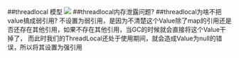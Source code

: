 ##threadlocal 模型
![](/Users/chris/workspace/xsource/linux/src/main/java/concurrent/images/threadlocal对象模型.jpg)
[](https://www.cnblogs.com/Ccwwlx/p/13581004.html)
##threadlocal内存泄露问题?
##threadlocal为啥不把value搞成弱引用?
[](https://cloud.tencent.com/developer/article/1769423#:~:text=%E3%80%8C%E4%B8%8D%E8%AE%BE%E7%BD%AE%E4%B8%BA%E5%BC%B1%E5%BC%95%E7%94%A8,%E5%85%B6%E8%AE%BE%E7%BD%AE%E4%B8%BA%E5%BC%BA%E5%BC%95%E7%94%A8%E3%80%82%E3%80%8D)
不设置为弱引用，是因为不清楚这个Value除了map的引用还是否还存在其他引用，如果不存在其他引用，当GC的时候就会直接将这个Value干掉了，
而此时我们的ThreadLocal还处于使用期间，就会造成Value为null的错误，所以将其设置为强引用
